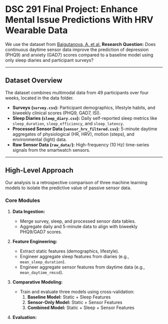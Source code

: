 # DSC 291 Final Project: Enhance Mental Issue Predictions With HRV Wearable Data
We use the dataset from [Baigutanova, A. et al.](https://www.nature.com/articles/s41597-025-05801-3#Sec11)
**Research Question:** Does continuous daytime sensor data improve the prediction of depression (PHQ9) and anxiety (GAD7) scores compared to a baseline model using only sleep diaries and participant surveys?

---

## Dataset Overview

The dataset combines multimodal data from 49 participants over four weeks, located in the data folder.

-   **Surveys (`survey.csv`):** Participant demographics, lifestyle habits, and biweekly clinical scores (PHQ9, GAD7, ISI).
-   **Sleep Diaries (`sleep_diary.csv`):** Daily self-reported sleep metrics like `sleep_duration`, `sleep_efficiency`, and `sleep_latency`.
-   **Processed Sensor Data (`sensor_hrv_filtered.csv`):** 5-minute daytime aggregates of physiological (HR, HRV), motion (steps), and environmental (light) data.
-   **Raw Sensor Data (`raw_data/`):** High-frequency (10 Hz) time-series signals from the smartwatch sensors.

---

## High-Level Approach

Our analysis is a retrospective comparison of three machine learning models to isolate the predictive value of passive sensor data.

### Core Modules

1.  **Data Ingestion:**
    -   Merge survey, sleep, and processed sensor data tables.
    -   Aggregate daily and 5-minute data to align with biweekly PHQ9/GAD7 scores.

2.  **Feature Engineering:**
    -   Extract static features (demographics, lifestyle).
    -   Engineer aggregate sleep features from diaries (e.g., `mean_sleep_duration`).
    -   Engineer aggregate sensor features from daytime data (e.g., `mean_daytime_rmssd`).

3.  **Comparative Modeling:**
    -   Train and evaluate three models using cross-validation:
        1.  **Baseline Model:** Static + Sleep Features
        2.  **Sensor-Only Model:** Static + Sensor Features
        3.  **Combined Model:** Static + Sleep + Sensor Features

4. **Evaluation:**
